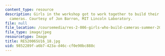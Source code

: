 ```yaml
---
content_type: resource
description: Girls in the workshop got to work together to build their Raspberry Pi
  cameras. Courtesy of Jon Barron, MIT Lincoln Laboratory.
file: null
file_location: /coursemedia/res-2-006-girls-who-build-cameras-summer-2016/9852289fa6b7423ad46ccf0e90bc888c_RES2006SU16_18.jpg
file_type: image/jpeg
resourcetype: Image
title: RES2006SU16_18.jpg
uid: 9852289f-a6b7-423a-d46c-cf0e90bc888c
---
```

